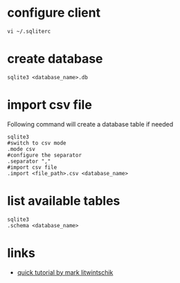 # configure client

```
vi ~/.sqliterc
```

# create database

```
sqlite3 <database_name>.db
```

# import csv file

Following command will create a database table if needed

```
sqlite3
#switch to csv mode
.mode csv
#configure the separator
.separator ","
#import csv file
.import <file_path>.csv <database_name>
```

# list available tables

```
sqlite3
.schema <database_name>
```

# links

* [quick tutorial by mark litwintschik](http://tech.marksblogg.com/sqlite3-tutorial-and-guide.html)
